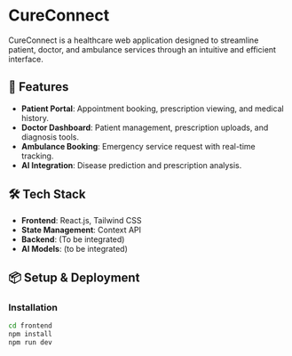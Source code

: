 # CureConnect

CureConnect is a healthcare web application designed to streamline patient, doctor, and ambulance services through an intuitive and efficient interface.

## 🚀 Features
- **Patient Portal**: Appointment booking, prescription viewing, and medical history.
- **Doctor Dashboard**: Patient management, prescription uploads, and diagnosis tools.
- **Ambulance Booking**: Emergency service request with real-time tracking.
- **AI Integration**: Disease prediction and prescription analysis.

## 🛠️ Tech Stack
- **Frontend**: React.js, Tailwind CSS
- **State Management**: Context API
- **Backend**: (To be integrated)
- **AI Models**: (to be integrated)

## 📦 Setup & Deployment
### Installation
```sh
cd frontend
npm install
npm run dev

